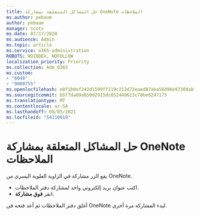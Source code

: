```yaml
---
title: حل المشاكل المتعلقة بمشاركة OneNote الملاحظات
ms.author: pebaum
author: pebaum
manager: scotv
ms.date: 07/17/2020
ms.audience: Admin
ms.topic: article
ms.service: o365-administration
ROBOTS: NOINDEX, NOFOLLOW
localization_priority: Priority
ms.collection: Adm_O365
ms.custom:
- "6048"
- "9000755"
ms.openlocfilehash: e8f1b0ef242d1599ff119c213d72eaed87aba58d96e97309abf18269eddd00e7
ms.sourcegitcommit: b5f7da89a650d2915dc652449623c78be6247175
ms.translationtype: MT
ms.contentlocale: ar-SA
ms.lasthandoff: 08/05/2021
ms.locfileid: "54110019"
---
```

# <a name="resolving-issues-sharing-onenote-notebooks"></a>حل المشاكل المتعلقة بمشاركة OneNote الملاحظات

يقع الزر مشاركة في الزاوية العلوية اليسرى من OneNote.

- اكتب عنوان بريد إلكتروني واحد لمشاركة دفتر الملاحظات.
- انقر  **فوق مشاركة**.

أغلق دفتر الملاحظات ثم أعد فتحه في OneNote لبدء المشاركة مرة أخرى.